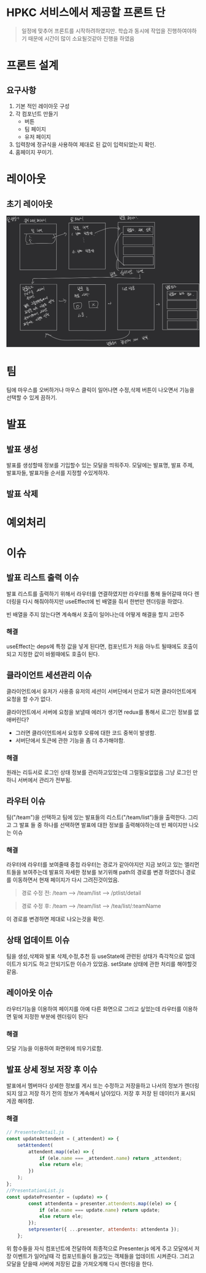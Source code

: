 # HPKC 서비스에서 제공할 프론트 단

> 일정에 맞추어 프론트를 시작하려하였지만. 학습과 동시에 작업을 진행하여야하기 때문에 시간이 많이 소요될것같아 진행을 하였음

# 프론트 설계

## 요구사항

1. 기본 적인 레이아웃 구성
2. 각 컴포넌트 만들기
    - 버튼
    - 팀 페이지
    - 유저 페이지
3. 입력창에 정규식을 사용하여 제대로 된 값이 입력되었는지 확인.
4. 홈페이지 꾸미기.
# 레이아웃

## 초기 레이아웃
![](./mdfiles/layout.PNG)


# 팀

팀에 마우스를 오버하거나 마우스 클릭이 일어나면 수정,삭제 버튼이 나오면서 기능을 선택할 수 있게 끔하기.

# 발표
## 발표 생성
발표를 생성할때 정보를 기입할수 있는 모달을 띄워주자.
모달에는 발표명, 발표 주제, 발표자들, 발표자들 순서를 지정할 수있게하자.

## 발표 삭제

# 예외처리


# 이슈

## 발표 리스트 출력 이슈
발표 리스트를 출력하기 위해서 라우터를 연결하였지만 라우터를 통해 들어갈때 마다 렌더링을 다시 해줘야하지만
useEffect에 빈 배열을 줘서 한번만 렌더링을 하였다. 

빈 배열을 주지 않는다면 계속해서 호출이 일어나는데 어떻게 해결을 할지 고민주

### 해결
useEffect는 deps에 특정 값을 넣게 된다면, 컴포넌트가 처음 아누트 될때에도 호출이되고 지정한 값이 바뀔때에도 호출이 된다.

## 클라이언트 세션관리 이슈
클라이언트에서 유저가 사용중 유저의 세션이 서버단에서 만료가 되면 클라이언트에게 요청을 할 수가 없다.

클라이언트에서 서버에 요청을 보낼때 에러가 생기면 redux를 통해서 로그인 정보를 없애버린다?
- 그러면 클라이언트에서 요청후 오류에 대한 코드 중복이 발생함.
- 서버단에서 토큰에 관한 기능을 좀 더 추가해야함.
### 해결
원래는 리듀서로 로그인 상태 정보를 관리하고있었는데 그럴필요없없음 그냥 로그인 만 하니 서버에서 관리가 전부됨.


## 라우터 이슈
팀("/team")을 선택하고 팀에 있는 발표들의 리스트("/team/list")들을 출력한다. 그리고 그 발표 들 중 하나를 선택하면
발표에 대한 정보를 출력해야하는데 빈 페이지만 나오는 이슈

### 해결
라우터에 라우터를 보여줄때 중첩 라우터는 경로가 같아야지만 지금 보이고 있는 엘리먼트들을 보여주는데
발표의 자세한 정보를 보기위해 path의 경로를 변경 하였더니 경로를 이동하면서 현재 페이지가 다시 그려진것이었음.
>경로 수정 전: /team --> /team/list --> /ptlist/detail

>경로 수정 후: /team --> /team/list --> /tea/list/:teamName

이 경로를 변경하면 제대로 나오는것을 확인.

## 상태 업데이트 이슈
팀을 생성,삭제와 발표 삭제,수정,추천 등 useState에 관련된 상태가 즉각적으로 업데이트가 되기도 하고 안되기도한 이슈가 있었음.
setState 상태에 관한 처리를 해야할것같음.

## 레이아웃 이슈
라우터기능을 이용하여 페이지를 아예 다른 화면으로 그리고 싶었는데 라우터를 이용하면 밑에 지정한 부분에 렌더링이 된다
### 해결 
모달 기능을 이용하여 화면위에 띄우기로함.

## 발표 상세 정보 저장 후 이슈
발표에서 멤버마다 상세한 정보를 게시 또는 수정하고 저장을하고 나서의 정보가 렌더링 되지 않고 저장 하기 전의 정보가 계속해서
남아있다. 저장 후 저장 된 데이터가 표시되게끔 해야함.
### 해결
```javascript
// PresenterDetail.js
const updateAttendent = (_attendent) => {
    setAttendent(
        attendent.map((ele) => {
            if (ele.name === _attendent.name) return _attendent;
            else return ele;
        })
    );
};
//PresentationList.js
const updatePresenter = (update) => {
        const attendenta = presenter.attendents.map((ele) => {
            if (ele.name === update.name) return update;
            else return ele;
        });
        setpresenter({ ...presenter, attendents: attendenta });
    };
```
위 함수들을 자식 컴포넌트에 전달하여 최종적으로 Presenter.js 에게 주고 
모달에서 저장 이벤트가 일어날때 각 컴포넌트들이 들고있는 객체들을
업데이트 시켜준다. 그리고 모달을 닫을때 서버에 저장된 값을 가져오게해 다시 렌더링을 한다.